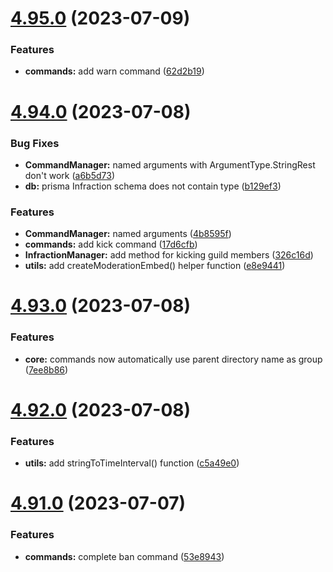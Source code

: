 # [4.95.0](https://github.com/onesoft-sudo/sudobot/compare/v4.94.0...v4.95.0) (2023-07-09)


### Features

* **commands:** add warn command ([62d2b19](https://github.com/onesoft-sudo/sudobot/commit/62d2b19ca0cb99eec3d1676facafcbc4bca748f2))



# [4.94.0](https://github.com/onesoft-sudo/sudobot/compare/v4.93.0...v4.94.0) (2023-07-08)


### Bug Fixes

* **CommandManager:** named arguments with ArgumentType.StringRest don't work ([a6b5d73](https://github.com/onesoft-sudo/sudobot/commit/a6b5d7367d1c1198c06daaf392b8cade15fef6dd))
* **db:** prisma Infraction schema does not contain type ([b129ef3](https://github.com/onesoft-sudo/sudobot/commit/b129ef303e8919d179994fae650aecaef23455ec))


### Features

* **CommandManager:** named arguments ([4b8595f](https://github.com/onesoft-sudo/sudobot/commit/4b8595f93c7c152e9146f40b3ec2a4868f3d6301))
* **commands:** add kick command ([17d6cfb](https://github.com/onesoft-sudo/sudobot/commit/17d6cfbda458929d5d7843a862990615449afb25))
* **InfractionManager:** add method for kicking guild members ([326c16d](https://github.com/onesoft-sudo/sudobot/commit/326c16db6fa80d75813dc415512f59483dd02c22))
* **utils:** add createModerationEmbed() helper function ([e8e9441](https://github.com/onesoft-sudo/sudobot/commit/e8e9441ee8e6a8fdfd664ce8fa6ccb4508449a34))



# [4.93.0](https://github.com/onesoft-sudo/sudobot/compare/v4.92.0...v4.93.0) (2023-07-08)


### Features

* **core:** commands now automatically use parent directory name as group ([7ee8b86](https://github.com/onesoft-sudo/sudobot/commit/7ee8b86fb80cbe84e59ffd8545bada82e36d1e8e))



# [4.92.0](https://github.com/onesoft-sudo/sudobot/compare/v4.91.0...v4.92.0) (2023-07-08)


### Features

* **utils:** add stringToTimeInterval() function ([c5a49e0](https://github.com/onesoft-sudo/sudobot/commit/c5a49e05c98d45f32d62656d4b8070d0d0ce31c2))



# [4.91.0](https://github.com/onesoft-sudo/sudobot/compare/v4.90.0...v4.91.0) (2023-07-07)


### Features

* **commands:** complete ban command ([53e8943](https://github.com/onesoft-sudo/sudobot/commit/53e894387bfb6f5258ec3dc53bb72c885b922c7b))



